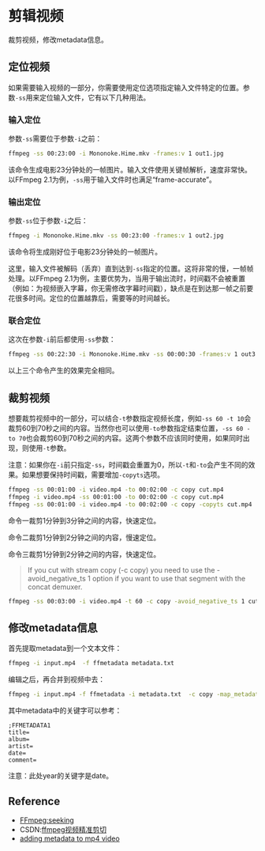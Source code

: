 # 剪辑视频

裁剪视频，修改metadata信息。

## 定位视频

如果需要输入视频的一部分，你需要使用定位选项指定输入文件特定的位置。参数`-ss`用来定位输入文件，它有以下几种用法。

### 输入定位

参数`-ss`需要位于参数`-i`之前：

```sh
ffmpeg -ss 00:23:00 -i Mononoke.Hime.mkv -frames:v 1 out1.jpg
```

该命令生成电影23分钟处的一帧图片。输入文件使用关键帧解析，速度非常快。以FFmpeg 2.1为例，`-ss`用于输入文件时也满足“frame-accurate”。

### 输出定位

参数`-ss`位于参数`-i`之后：

```sh
ffmpeg -i Mononoke.Hime.mkv -ss 00:23:00 -frames:v 1 out2.jpg
```

该命令将生成刚好位于电影23分钟处的一帧图片。

这里，输入文件被解码（丢弃）直到达到`-ss`指定的位置。这将非常的慢，一帧帧处理。以FFmpeg 2.1为例，主要优势为，当用于输出流时，时间戳不会被重置（例如：为视频嵌入字幕，你无需修改字幕时间戳），缺点是在到达那一帧之前要花很多时间。定位的位置越靠后，需要等的时间越长。

### 联合定位

这次在参数`-i`前后都使用`-ss`参数：

```sh
ffmpeg -ss 00:22:30 -i Mononoke.Hime.mkv -ss 00:00:30 -frames:v 1 out3.jpg
```

以上三个命令产生的效果完全相同。

## 裁剪视频

想要裁剪视频中的一部分，可以结合`-t`参数指定视频长度，例如`-ss 60 -t 10`会裁剪60到70秒之间的内容。当然你也可以使用`-to`参数指定结束位置，`-ss 60 -to 70`也会裁剪60到70秒之间的内容。这两个参数不应该同时使用，如果同时出现，则使用`-t`参数。

注意：如果你在`-i`前只指定`-ss`，时间戳会重置为0，所以`-t`和`-to`会产生不同的效果。如果想要保持时间戳，需要增加`-copyts`选项。

```sh
ffmpeg -ss 00:01:00 -i video.mp4 -to 00:02:00 -c copy cut.mp4
ffmpeg -i video.mp4 -ss 00:01:00 -to 00:02:00 -c copy cut.mp4
ffmpeg -ss 00:01:00 -i video.mp4 -to 00:02:00 -c copy -copyts cut.mp4
```

命令一裁剪1分钟到3分钟之间的内容，快速定位。

命令二裁剪1分钟到2分钟之间的内容，慢速定位。

命令三裁剪1分钟到2分钟之间的内容，快速定位。

>If you cut with stream copy (-c copy) you need to use the -avoid_negative_ts 1 option if you want to use that segment with the concat demuxer.



```sh
ffmpeg -ss 00:03:00 -i video.mp4 -t 60 -c copy -avoid_negative_ts 1 cut.mp4
```



## 修改metadata信息

首先提取metadata到一个文本文件：

```sh
ffmpeg -i input.mp4  -f ffmetadata metadata.txt
```

编辑之后，再合并到视频中去：

```sh
ffmpeg -i input.mp4 -f ffmetadata -i metadata.txt  -c copy -map_metadata 1  -codec copy output.mp4
```

其中metadata中的关键字可以参考：


```
;FFMETADATA1
title=
album=
artist=
date=
comment=
```


注意：此处year的关键字是date。





## Reference

 - [FFmpeg:seeking](http://trac.ffmpeg.org/wiki/Seeking)
 - CSDN:[ffmpeg视频精准剪切](https://blog.csdn.net/matrix_laboratory/article/details/53157383)
 - [adding metadata to mp4 video](https://kdenlive.org/en/project/adding-meta-data-to-mp4-video/)
